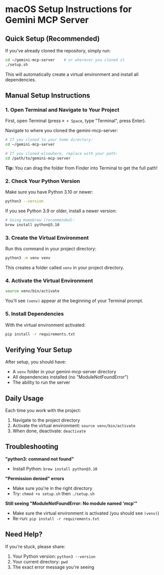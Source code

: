 # macOS Setup Instructions for Gemini MCP Server

## Quick Setup (Recommended)

If you've already cloned the repository, simply run:

```bash
cd ~/gemini-mcp-server    # or wherever you cloned it
./setup.sh
```

This will automatically create a virtual environment and install all dependencies.

## Manual Setup Instructions

### 1. Open Terminal and Navigate to Your Project

First, open Terminal (press `⌘ + Space`, type "Terminal", press Enter).

Navigate to where you cloned the gemini-mcp-server:

```bash
# If you cloned to your home directory:
cd ~/gemini-mcp-server

# If you cloned elsewhere, replace with your path:
cd /path/to/gemini-mcp-server
```

**Tip:** You can drag the folder from Finder into Terminal to get the full path!

### 2. Check Your Python Version

Make sure you have Python 3.10 or newer:

```bash
python3 --version
```

If you see Python 3.9 or older, install a newer version:
```bash
# Using Homebrew (recommended):
brew install python@3.10
```

### 3. Create the Virtual Environment

Run this command in your project directory:

```bash
python3 -m venv venv
```

This creates a folder called `venv` in your project directory.

### 4. Activate the Virtual Environment

```bash
source venv/bin/activate
```

You'll see `(venv)` appear at the beginning of your Terminal prompt.

### 5. Install Dependencies

With the virtual environment activated:

```bash
pip install -r requirements.txt
```

## Verifying Your Setup

After setup, you should have:
- A `venv` folder in your gemini-mcp-server directory
- All dependencies installed (no "ModuleNotFoundError")
- The ability to run the server

## Daily Usage

Each time you work with the project:

1. Navigate to the project directory
2. Activate the virtual environment: `source venv/bin/activate`
3. When done, deactivate: `deactivate`

## Troubleshooting

**"python3: command not found"**
- Install Python: `brew install python@3.10`

**"Permission denied" errors**
- Make sure you're in the right directory
- Try: `chmod +x setup.sh` then `./setup.sh`

**Still seeing "ModuleNotFoundError: No module named 'mcp'"**
- Make sure the virtual environment is activated (you should see `(venv)`)
- Re-run: `pip install -r requirements.txt`

## Need Help?

If you're stuck, please share:
1. Your Python version: `python3 --version`
2. Your current directory: `pwd`
3. The exact error message you're seeing
